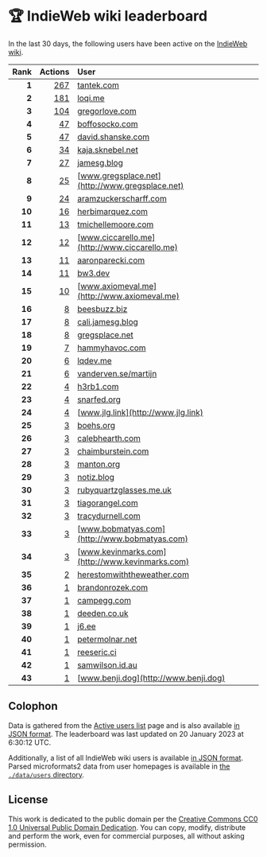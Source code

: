 # 🏆 IndieWeb wiki leaderboard

In the last 30 days, the following users have been active on the [IndieWeb wiki](https://indieweb.org).

| Rank | Actions | User |
|-----:|--------:|:-----|
| **1** | [267](https://indieweb.org/Special:Contributions/Tantek.com) | [tantek.com](http://tantek.com) |
| **2** | [181](https://indieweb.org/Special:Contributions/Loqi.me) | [loqi.me](http://loqi.me) |
| **3** | [104](https://indieweb.org/Special:Contributions/Gregorlove.com) | [gregorlove.com](http://gregorlove.com) |
| **4** | [47](https://indieweb.org/Special:Contributions/Boffosocko.com) | [boffosocko.com](http://boffosocko.com) |
| **5** | [47](https://indieweb.org/Special:Contributions/David.shanske.com) | [david.shanske.com](http://david.shanske.com) |
| **6** | [34](https://indieweb.org/Special:Contributions/Kaja.sknebel.net) | [kaja.sknebel.net](http://kaja.sknebel.net) |
| **7** | [27](https://indieweb.org/Special:Contributions/Jamesg.blog) | [jamesg.blog](http://jamesg.blog) |
| **8** | [25](https://indieweb.org/Special:Contributions/Www.gregsplace.net) | [www.gregsplace.net](http://www.gregsplace.net) |
| **9** | [24](https://indieweb.org/Special:Contributions/Aramzuckerscharff.com) | [aramzuckerscharff.com](http://aramzuckerscharff.com) |
| **10** | [16](https://indieweb.org/Special:Contributions/Herbimarquez.com) | [herbimarquez.com](http://herbimarquez.com) |
| **11** | [13](https://indieweb.org/Special:Contributions/Tmichellemoore.com) | [tmichellemoore.com](http://tmichellemoore.com) |
| **12** | [12](https://indieweb.org/Special:Contributions/Www.ciccarello.me) | [www.ciccarello.me](http://www.ciccarello.me) |
| **13** | [11](https://indieweb.org/Special:Contributions/Aaronparecki.com) | [aaronparecki.com](http://aaronparecki.com) |
| **14** | [11](https://indieweb.org/Special:Contributions/Bw3.dev) | [bw3.dev](http://bw3.dev) |
| **15** | [10](https://indieweb.org/Special:Contributions/Www.axiomeval.me) | [www.axiomeval.me](http://www.axiomeval.me) |
| **16** | [8](https://indieweb.org/Special:Contributions/Beesbuzz.biz) | [beesbuzz.biz](http://beesbuzz.biz) |
| **17** | [8](https://indieweb.org/Special:Contributions/Cali.jamesg.blog) | [cali.jamesg.blog](http://cali.jamesg.blog) |
| **18** | [8](https://indieweb.org/Special:Contributions/Gregsplace.net) | [gregsplace.net](http://gregsplace.net) |
| **19** | [7](https://indieweb.org/Special:Contributions/Hammyhavoc.com) | [hammyhavoc.com](http://hammyhavoc.com) |
| **20** | [6](https://indieweb.org/Special:Contributions/Lqdev.me) | [lqdev.me](http://lqdev.me) |
| **21** | [6](https://indieweb.org/Special:Contributions/Vanderven.se_martijn) | [vanderven.se/martijn](http://vanderven.se/martijn) |
| **22** | [4](https://indieweb.org/Special:Contributions/H3rb1.com) | [h3rb1.com](http://h3rb1.com) |
| **23** | [4](https://indieweb.org/Special:Contributions/Snarfed.org) | [snarfed.org](http://snarfed.org) |
| **24** | [4](https://indieweb.org/Special:Contributions/Www.jlg.link) | [www.jlg.link](http://www.jlg.link) |
| **25** | [3](https://indieweb.org/Special:Contributions/Boehs.org) | [boehs.org](http://boehs.org) |
| **26** | [3](https://indieweb.org/Special:Contributions/Calebhearth.com) | [calebhearth.com](http://calebhearth.com) |
| **27** | [3](https://indieweb.org/Special:Contributions/Chaimburstein.com) | [chaimburstein.com](http://chaimburstein.com) |
| **28** | [3](https://indieweb.org/Special:Contributions/Manton.org) | [manton.org](http://manton.org) |
| **29** | [3](https://indieweb.org/Special:Contributions/Notiz.blog) | [notiz.blog](http://notiz.blog) |
| **30** | [3](https://indieweb.org/Special:Contributions/Rubyquartzglasses.me.uk) | [rubyquartzglasses.me.uk](http://rubyquartzglasses.me.uk) |
| **31** | [3](https://indieweb.org/Special:Contributions/Tiagorangel.com) | [tiagorangel.com](http://tiagorangel.com) |
| **32** | [3](https://indieweb.org/Special:Contributions/Tracydurnell.com) | [tracydurnell.com](http://tracydurnell.com) |
| **33** | [3](https://indieweb.org/Special:Contributions/Www.bobmatyas.com) | [www.bobmatyas.com](http://www.bobmatyas.com) |
| **34** | [3](https://indieweb.org/Special:Contributions/Www.kevinmarks.com) | [www.kevinmarks.com](http://www.kevinmarks.com) |
| **35** | [2](https://indieweb.org/Special:Contributions/Herestomwiththeweather.com) | [herestomwiththeweather.com](http://herestomwiththeweather.com) |
| **36** | [1](https://indieweb.org/Special:Contributions/Brandonrozek.com) | [brandonrozek.com](http://brandonrozek.com) |
| **37** | [1](https://indieweb.org/Special:Contributions/Campegg.com) | [campegg.com](http://campegg.com) |
| **38** | [1](https://indieweb.org/Special:Contributions/Deeden.co.uk) | [deeden.co.uk](http://deeden.co.uk) |
| **39** | [1](https://indieweb.org/Special:Contributions/J6.ee) | [j6.ee](http://j6.ee) |
| **40** | [1](https://indieweb.org/Special:Contributions/Petermolnar.net) | [petermolnar.net](http://petermolnar.net) |
| **41** | [1](https://indieweb.org/Special:Contributions/Reeseric.ci) | [reeseric.ci](http://reeseric.ci) |
| **42** | [1](https://indieweb.org/Special:Contributions/Samwilson.id.au) | [samwilson.id.au](http://samwilson.id.au) |
| **43** | [1](https://indieweb.org/Special:Contributions/Www.benji.dog) | [www.benji.dog](http://www.benji.dog) |


## Colophon

Data is gathered from the [Active users list](https://indieweb.org/Special:ActiveUsers) page and is also available [in JSON format](https://github.com/jgarber623/indieweb-wiki-leaderboard/blob/main/data/leaderboard.json). The leaderboard was last updated on 20 January 2023 at 6:30:12 UTC.

Additionally, a list of all IndieWeb wiki users is available [in JSON format](https://github.com/jgarber623/indieweb-wiki-leaderboard/blob/main/data/users.json). Parsed microformats2 data from user homepages is available in [the `./data/users` directory](https://github.com/jgarber623/indieweb-wiki-leaderboard/blob/main/data/users).

## License

This work is dedicated to the public domain per the [Creative Commons CC0 1.0 Universal Public Domain Dedication](https://creativecommons.org/publicdomain/zero/1.0/). You can copy, modify, distribute and perform the work, even for commercial purposes, all without asking permission.
